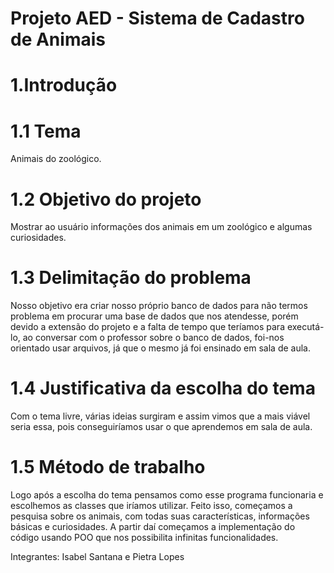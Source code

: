 # Projeto AED - Sistema de Cadastro de Animais

# 1.Introdução


# 1.1 Tema
 
Animais do zoológico.

# 1.2 Objetivo do projeto

Mostrar ao usuário informações dos animais em um zoológico e algumas curiosidades. 

# 1.3 Delimitação do problema
 
Nosso objetivo era criar nosso próprio banco de dados para não termos problema em procurar uma base de dados que nos atendesse, porém devido a extensão do projeto e a falta de tempo que teríamos para executá-lo, ao conversar com o professor sobre o banco de dados, foi-nos orientado usar arquivos, já que o mesmo já foi ensinado em sala de aula.

# 1.4 Justificativa da escolha do tema

Com o tema livre, várias ideias surgiram e assim vimos que a mais viável seria essa, pois conseguiríamos usar o que aprendemos em sala de aula.

# 1.5 Método de trabalho 

Logo após a escolha do tema pensamos como esse programa funcionaria e escolhemos as classes que iríamos utilizar. Feito isso, começamos a pesquisa sobre os animais, com todas suas características, informações básicas e curiosidades. A partir daí começamos a implementação do código usando POO que nos possibilita infinitas funcionalidades.


Integrantes: Isabel Santana e Pietra Lopes
